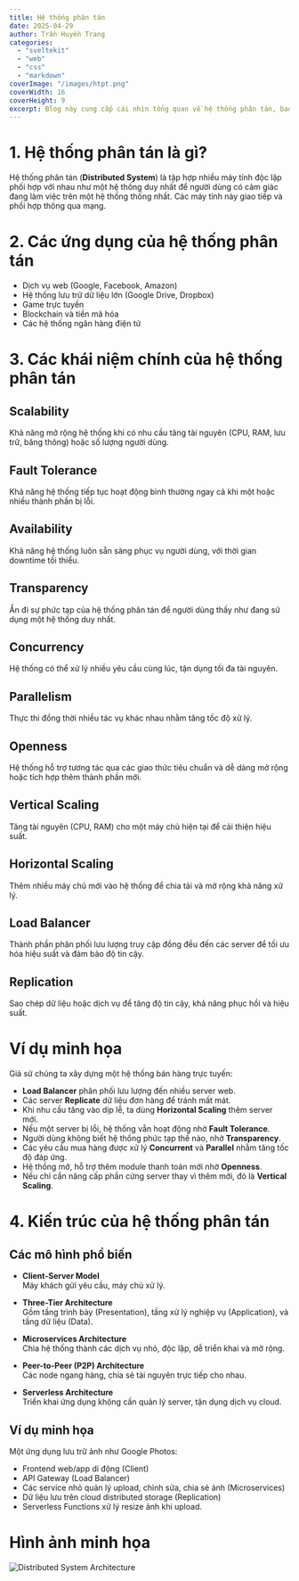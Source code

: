 ```yaml
---
title: Hệ thống phân tán
date: 2025-04-29
author: Trần Huyền Trang
categories:
  - "sveltekit"
  - "web"
  - "css"
  - "markdown"
coverImage: "/images/htpt.png"
coverWidth: 16
coverHeight: 9
excerpt: Blog này cung cấp cái nhìn tổng quan về hệ thống phân tán, bao gồm định nghĩa, ứng dụng thực tế, các khái niệm và thuật ngữ quan trọng, ví dụ minh họa dễ hiểu, cùng các mô hình kiến trúc phổ biến như Client-Server, Microservices và Serverless.
---
```


# 1. Hệ thống phân tán là gì?

Hệ thống phân tán (**Distributed System**) là tập hợp nhiều máy tính độc lập phối hợp với nhau như một hệ thống duy nhất để người dùng có cảm giác đang làm việc trên một hệ thống thống nhất. Các máy tính này giao tiếp và phối hợp thông qua mạng.

# 2. Các ứng dụng của hệ thống phân tán

- Dịch vụ web (Google, Facebook, Amazon)
- Hệ thống lưu trữ dữ liệu lớn (Google Drive, Dropbox)
- Game trực tuyến
- Blockchain và tiền mã hóa
- Các hệ thống ngân hàng điện tử

# 3. Các khái niệm chính của hệ thống phân tán

## Scalability
Khả năng mở rộng hệ thống khi có nhu cầu tăng tài nguyên (CPU, RAM, lưu trữ, băng thông) hoặc số lượng người dùng.

## Fault Tolerance
Khả năng hệ thống tiếp tục hoạt động bình thường ngay cả khi một hoặc nhiều thành phần bị lỗi.

## Availability
Khả năng hệ thống luôn sẵn sàng phục vụ người dùng, với thời gian downtime tối thiểu.

## Transparency
Ẩn đi sự phức tạp của hệ thống phân tán để người dùng thấy như đang sử dụng một hệ thống duy nhất.

## Concurrency
Hệ thống có thể xử lý nhiều yêu cầu cùng lúc, tận dụng tối đa tài nguyên.

## Parallelism
Thực thi đồng thời nhiều tác vụ khác nhau nhằm tăng tốc độ xử lý.

## Openness
Hệ thống hỗ trợ tương tác qua các giao thức tiêu chuẩn và dễ dàng mở rộng hoặc tích hợp thêm thành phần mới.

## Vertical Scaling
Tăng tài nguyên (CPU, RAM) cho một máy chủ hiện tại để cải thiện hiệu suất.

## Horizontal Scaling
Thêm nhiều máy chủ mới vào hệ thống để chia tải và mở rộng khả năng xử lý.

## Load Balancer
Thành phần phân phối lưu lượng truy cập đồng đều đến các server để tối ưu hóa hiệu suất và đảm bảo độ tin cậy.

## Replication
Sao chép dữ liệu hoặc dịch vụ để tăng độ tin cậy, khả năng phục hồi và hiệu suất.

# Ví dụ minh họa

Giả sử chúng ta xây dựng một hệ thống bán hàng trực tuyến:

- **Load Balancer** phân phối lưu lượng đến nhiều server web.
- Các server **Replicate** dữ liệu đơn hàng để tránh mất mát.
- Khi nhu cầu tăng vào dịp lễ, ta dùng **Horizontal Scaling** thêm server mới.
- Nếu một server bị lỗi, hệ thống vẫn hoạt động nhờ **Fault Tolerance**.
- Người dùng không biết hệ thống phức tạp thế nào, nhờ **Transparency**.
- Các yêu cầu mua hàng được xử lý **Concurrent** và **Parallel** nhằm tăng tốc độ đáp ứng.
- Hệ thống mở, hỗ trợ thêm module thanh toán mới nhờ **Openness**.
- Nếu chỉ cần nâng cấp phần cứng server thay vì thêm mới, đó là **Vertical Scaling**.

# 4. Kiến trúc của hệ thống phân tán

## Các mô hình phổ biến

- **Client-Server Model**  
  Máy khách gửi yêu cầu, máy chủ xử lý.

- **Three-Tier Architecture**  
  Gồm tầng trình bày (Presentation), tầng xử lý nghiệp vụ (Application), và tầng dữ liệu (Data).

- **Microservices Architecture**  
  Chia hệ thống thành các dịch vụ nhỏ, độc lập, dễ triển khai và mở rộng.

- **Peer-to-Peer (P2P) Architecture**  
  Các node ngang hàng, chia sẻ tài nguyên trực tiếp cho nhau.

- **Serverless Architecture**  
  Triển khai ứng dụng không cần quản lý server, tận dụng dịch vụ cloud.

## Ví dụ minh họa

Một ứng dụng lưu trữ ảnh như Google Photos:

- Frontend web/app di động (Client)
- API Gateway (Load Balancer)
- Các service nhỏ quản lý upload, chỉnh sửa, chia sẻ ảnh (Microservices)
- Dữ liệu lưu trên cloud distributed storage (Replication)
- Serverless Functions xử lý resize ảnh khi upload.

# Hình ảnh minh họa

![Distributed System Architecture](https://upload.wikimedia.org/wikipedia/commons/4/49/Distributed_system.svg)
